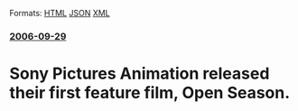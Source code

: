 
Formats: [HTML](/news/2006/09/29/sony-pictures-animation-released-their-first-feature-film-open-season.html)  [JSON](/news/2006/09/29/sony-pictures-animation-released-their-first-feature-film-open-season.json)  [XML](/news/2006/09/29/sony-pictures-animation-released-their-first-feature-film-open-season.xml)  

### [2006-09-29](/news/2006/09/29/index.md)

##### 
#  Sony Pictures Animation released their first feature film, Open Season.



